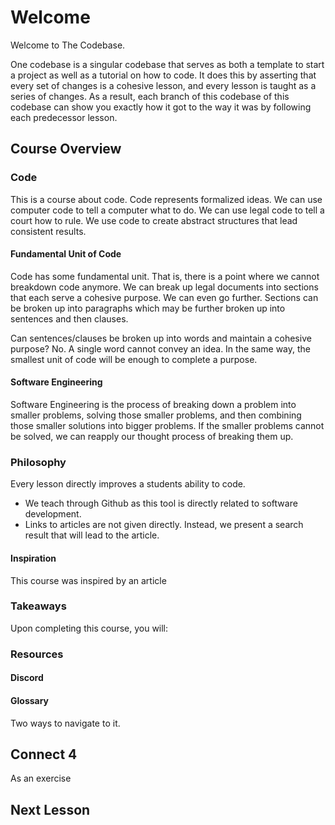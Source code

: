# Welcome
Welcome to The Codebase.

One codebase is a singular codebase that serves as both a template to start a project as well as a tutorial on how to code. It does this by asserting that every set of changes is a cohesive lesson, and every lesson is taught as a series of changes. As a result, each branch of this codebase of this codebase can show you exactly how it got to the way it was by following each predecessor lesson.

## Course Overview
### Code
This is a course about code. Code represents formalized ideas. We can use computer code to tell a computer what to do. We can use legal code to tell a court how to rule. We use code to create  abstract structures that lead consistent results.

#### Fundamental Unit of Code
Code has some fundamental unit. That is, there is a point where we cannot breakdown code anymore. We can break up legal documents into sections that each serve a cohesive purpose. We can even go further. Sections can be broken up into paragraphs which may be further broken up into sentences and then clauses.

Can sentences/clauses be broken up into words and maintain a cohesive purpose? No. A single word cannot convey an idea. In the same way, the smallest unit of code will be enough to complete a purpose.

#### Software Engineering
Software Engineering is the process of breaking down a problem into smaller problems, solving those smaller problems, and then combining those smaller solutions into bigger problems. If the smaller problems cannot be solved, we can reapply our thought process of breaking them up.

### Philosophy
Every lesson directly improves a students ability to code.
 - We teach through Github as this tool is directly related to software development.
 - Links to articles are not given directly. Instead, we present a search result that will lead to the article.

#### Inspiration
This course was inspired by an article

### Takeaways
Upon completing this course, you will:

### Resources
#### Discord
#### Glossary
Two ways to navigate to it.

## Connect 4
As an exercise

## Next Lesson
